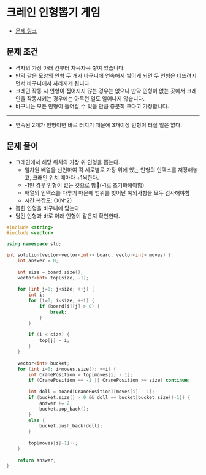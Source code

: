 # 크레인 인형뽑기 게임
- [문제 링크](https://programmers.co.kr/learn/courses/30/lessons/64061)

## 문제 조건
- 격자의 가장 아래 칸부터 차곡차곡 쌓여 있습니다.
- 만약 같은 모양의 인형 두 개가 바구니에 연속해서 쌓이게 되면 두 인형은 터뜨려지면서 바구니에서 사라지게 됩니다.
- 크레인 작동 시 인형이 집어지지 않는 경우는 없으나 만약 인형이 없는 곳에서 크레인을 작동시키는 경우에는 아무런 일도 일어나지 않습니다.
- 바구니는 모든 인형이 들어갈 수 있을 만큼 충분히 크다고 가정합니다.
---
- 연속된 2개가 인형이면 바로 터지기 때문에 3개이상 인형이 터질 일은 없다.

## 문제 풀이
- 크래인에서 해당 위치의 가장 위 인형을 뽑는다.
    - 일차원 배열을 선언하여 각 세로별로 가장 위에 있는 인형의 인덱스를 저장해놓고, 크래인 위치 때마다 +1씩한다.
    - -1인 경우 인형이 없는 것으로 함(-1로 초기화해야함)
    - 배열의 인덱스를 다루기 때문에 범위를 벗어난 예외사항을 모두 검사해야함
    - 시간 복잡도: O(N^2)
- 뽑힌 인형을 바구니에 담는다.
- 담긴 인형과 바로 아래 인형이 같은지 확인한다.

```cpp
#include <string>
#include <vector>

using namespace std;

int solution(vector<vector<int>> board, vector<int> moves) {
    int answer = 0;
    
    int size = board.size();
    vector<int> top(size, -1);
    
    for (int j=0; j<size; ++j) {
        int i;
        for (i=0; i<size; ++i) {
            if (board[i][j] > 0) {
                break;
            }
        }
        
        if (i < size) {
            top[j] = i;
        }
    }
    
    vector<int> bucket;
    for (int i=0; i<moves.size(); ++i) {
        int CranePosition = top[moves[i] - 1];
        if (CranePosition == -1 || CranePosition >= size) continue;
        
        int doll = board[CranePosition][moves[i] - 1];
        if (bucket.size() > 0 && doll == bucket[bucket.size()-1]) {
            answer += 2;
            bucket.pop_back();
        }
        else {
            bucket.push_back(doll);
        }
        
        top[moves[i]-1]++;
    }
    
    return answer;
}
```
